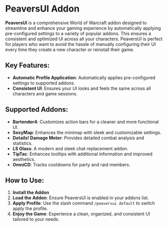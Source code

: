 # PeaversUI Addon

**PeaversUI** is a comprehensive World of Warcraft addon designed to streamline and enhance your gaming experience by automatically applying pre-configured settings to a variety of popular addons. This ensures a consistent and optimized UI across all your characters. PeaversUI is perfect for players who want to avoid the hassle of manually configuring their UI every time they create a new character or reinstall their game.

## Key Features:
- **Automatic Profile Application**: Automatically applies pre-configured settings to supported addons.
- **Consistent UI**: Ensures your UI looks and feels the same across all characters and game sessions.

## Supported Addons:
- **Bartender4**: Customizes action bars for a cleaner and more functional UI.
- **SexyMap**: Enhances the minimap with sleek and customizable settings.
- **Details! Damage Meter**: Provides detailed combat analysis and statistics.
- **LS Glass**: A modern and sleek chat replacement addon.
- **TipTac**: Enhances tooltips with additional information and improved aesthetics.
- **OmniCD**: Tracks cooldowns for party and raid members.

## How to Use:
1. **Install the Addon**
2. **Load the Addon**: Ensure PeaversUI is enabled in your addons list.
3. **Apply Profile**: Use the slash command `/peaversui default` to switch apply the profile.
4. **Enjoy the Game**: Experience a clean, organized, and consistent UI tailored to your needs.
